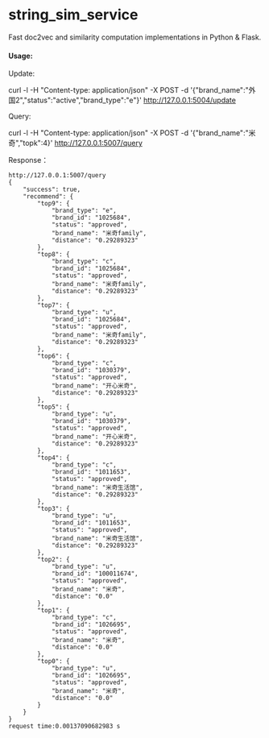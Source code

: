 # string_sim_service
Fast doc2vec and similarity computation  implementations in Python & Flask.

#### Usage:

Update:

curl -l -H "Content-type: application/json" -X POST -d '{"brand_name":"外国2","status":"active","brand_type":"e"}' http://127.0.0.1:5004/update

Query:

curl -l -H "Content-type: application/json" -X POST -d '{"brand_name":"米奇","topk":4}' http://127.0.0.1:5007/query

Response：

```
http://127.0.0.1:5007/query
{
    "success": true, 
    "recommend": {
        "top9": {
            "brand_type": "e", 
            "brand_id": "1025684", 
            "status": "approved", 
            "brand_name": "米奇family", 
            "distance": "0.29289323"
        }, 
        "top8": {
            "brand_type": "c", 
            "brand_id": "1025684", 
            "status": "approved", 
            "brand_name": "米奇family", 
            "distance": "0.29289323"
        }, 
        "top7": {
            "brand_type": "u", 
            "brand_id": "1025684", 
            "status": "approved", 
            "brand_name": "米奇family", 
            "distance": "0.29289323"
        }, 
        "top6": {
            "brand_type": "c", 
            "brand_id": "1030379", 
            "status": "approved", 
            "brand_name": "开心米奇", 
            "distance": "0.29289323"
        }, 
        "top5": {
            "brand_type": "u", 
            "brand_id": "1030379", 
            "status": "approved", 
            "brand_name": "开心米奇", 
            "distance": "0.29289323"
        }, 
        "top4": {
            "brand_type": "c", 
            "brand_id": "1011653", 
            "status": "approved", 
            "brand_name": "米奇生活馆", 
            "distance": "0.29289323"
        }, 
        "top3": {
            "brand_type": "u", 
            "brand_id": "1011653", 
            "status": "approved", 
            "brand_name": "米奇生活馆", 
            "distance": "0.29289323"
        }, 
        "top2": {
            "brand_type": "u", 
            "brand_id": "100011674", 
            "status": "approved", 
            "brand_name": "米奇", 
            "distance": "0.0"
        }, 
        "top1": {
            "brand_type": "c", 
            "brand_id": "1026695", 
            "status": "approved", 
            "brand_name": "米奇", 
            "distance": "0.0"
        }, 
        "top0": {
            "brand_type": "u", 
            "brand_id": "1026695", 
            "status": "approved", 
            "brand_name": "米奇", 
            "distance": "0.0"
        }
    }
}
request time:0.00137090682983 s
```